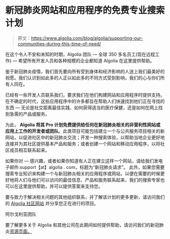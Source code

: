 # 新冠肺炎网站和应用程序的免费专业搜索计划

> 原文：<https://www.algolia.com/blog/algolia/supporting-our-communities-during-this-time-of-need/>

在这个令人不安和未知的时期，Algolia 团队 — 全球 350 多名员工(现在远程工作) — 希望所有开发人员和各种规模的企业都知道 Algolia 在这里提供帮助。

鉴于新冠肺炎疫情，我们首先要向所有受到身体和经济影响的人送上我们最美好的祝愿。我们认识到如此多的人正以如此多的不同方式受到影响，我们的心与你们所有人同在。

已经有一些开发人员联系我们，要求我们在他们构建网站和应用程序时提供支持。在不确定的时代，这些应用程序中的许多都旨在帮助人们快速找到他们正在寻找的东西 — 无论是社交距离最佳实践、如何获得适当的医疗保健，还是如何在网上找到急需的产品或服务。

为此， **Algolia 将其 Pro 计划免费提供给任何在新冠肺炎相关的非营利性网站或应用上工作的开发者或团队**。此类项目可能包括建立一个与公共服务项目相关的新网站，以促进社区中的新冠肺炎交流；开发一种搜索体验，以帮助当地企业更好地连接并为其社区提供基本产品和服务；或者创建一个网站和移动应用程序，以将社区成员相互联系起来。

如果你对 — 感兴趣，或者如果你知道有人正在建立这样一个网站，请给我们发电子邮件:support【at】algolia . com，标题为“新冠肺炎请求”。 此外，如果您需要搜索专业知识来构建一个与新冠肺炎相关的应用程序或网站，以便在需要的时候更好地将人们与他们可以访问的最佳信息、产品和服务联系起来，我们的搜索专家也可以在这里提供帮助，并可以提供答案来支持您。

要与致力于解决相关问题的其他组织联系，并了解该计划的更多更新，请访问我们的 [Algolia 社区网站](https://discourse.algolia.com/t/covid19-community-thread/9629) 并分享您正在进行的项目。

阿尔戈利亚团队

要了解更多关于 Algolia 和其他公司在此期间如何提供帮助，请访问我们的新冠肺炎[资源页面。](https://www.algolia.com/)